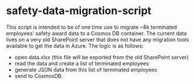 # safety-data-migration-script

This script is intended to be of one time use to migrate ~8k terminated employees' safety award data to a Cosmos DB container. The current data lives on a very old SharePoint server that does not have any migration tools available to get the data in Azure. The logic is as follows:

- open data.xlsx (this file will be exported from the old SharePoint server)
- read the data and create a list of terminated employees
- generate JSON data from this list of terminated employees
- send to CosmosDB.
